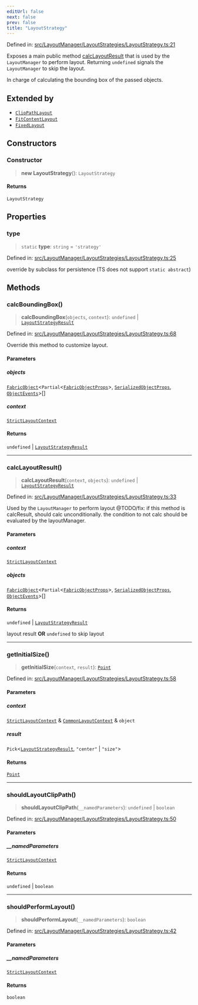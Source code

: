 ```yaml
---
editUrl: false
next: false
prev: false
title: "LayoutStrategy"
---
```


Defined in: [src/LayoutManager/LayoutStrategies/LayoutStrategy.ts:21](https://github.com/fabricjs/fabric.js/blob/b4f67b1cfd353d0e2763b168e07bce6b67895452/src/LayoutManager/LayoutStrategies/LayoutStrategy.ts#L21)

Exposes a main public method [calcLayoutResult](/api/classes/layoutstrategy/#calclayoutresult) that is used by the `LayoutManager` to perform layout.
Returning `undefined` signals the `LayoutManager` to skip the layout.

In charge of calculating the bounding box of the passed objects.

## Extended by

- [`ClipPathLayout`](/api/classes/clippathlayout/)
- [`FitContentLayout`](/api/classes/fitcontentlayout/)
- [`FixedLayout`](/api/classes/fixedlayout/)

## Constructors

### Constructor

> **new LayoutStrategy**(): `LayoutStrategy`

#### Returns

`LayoutStrategy`

## Properties

### type

> `static` **type**: `string` = `'strategy'`

Defined in: [src/LayoutManager/LayoutStrategies/LayoutStrategy.ts:25](https://github.com/fabricjs/fabric.js/blob/b4f67b1cfd353d0e2763b168e07bce6b67895452/src/LayoutManager/LayoutStrategies/LayoutStrategy.ts#L25)

override by subclass for persistence (TS does not support `static abstract`)

## Methods

### calcBoundingBox()

> **calcBoundingBox**(`objects`, `context`): `undefined` \| [`LayoutStrategyResult`](/api/type-aliases/layoutstrategyresult/)

Defined in: [src/LayoutManager/LayoutStrategies/LayoutStrategy.ts:68](https://github.com/fabricjs/fabric.js/blob/b4f67b1cfd353d0e2763b168e07bce6b67895452/src/LayoutManager/LayoutStrategies/LayoutStrategy.ts#L68)

Override this method to customize layout.

#### Parameters

##### objects

[`FabricObject`](/api/classes/fabricobject/)\<`Partial`\<[`FabricObjectProps`](/api/interfaces/fabricobjectprops/)\>, [`SerializedObjectProps`](/api/interfaces/serializedobjectprops/), [`ObjectEvents`](/api/interfaces/objectevents/)\>[]

##### context

[`StrictLayoutContext`](/api/type-aliases/strictlayoutcontext/)

#### Returns

`undefined` \| [`LayoutStrategyResult`](/api/type-aliases/layoutstrategyresult/)

***

### calcLayoutResult()

> **calcLayoutResult**(`context`, `objects`): `undefined` \| [`LayoutStrategyResult`](/api/type-aliases/layoutstrategyresult/)

Defined in: [src/LayoutManager/LayoutStrategies/LayoutStrategy.ts:33](https://github.com/fabricjs/fabric.js/blob/b4f67b1cfd353d0e2763b168e07bce6b67895452/src/LayoutManager/LayoutStrategies/LayoutStrategy.ts#L33)

Used by the `LayoutManager` to perform layout
@TODO/fix: if this method is calcResult, should calc unconditionally.
the condition to not calc should be evaluated by the layoutManager.

#### Parameters

##### context

[`StrictLayoutContext`](/api/type-aliases/strictlayoutcontext/)

##### objects

[`FabricObject`](/api/classes/fabricobject/)\<`Partial`\<[`FabricObjectProps`](/api/interfaces/fabricobjectprops/)\>, [`SerializedObjectProps`](/api/interfaces/serializedobjectprops/), [`ObjectEvents`](/api/interfaces/objectevents/)\>[]

#### Returns

`undefined` \| [`LayoutStrategyResult`](/api/type-aliases/layoutstrategyresult/)

layout result **OR** `undefined` to skip layout

***

### getInitialSize()

> **getInitialSize**(`context`, `result`): [`Point`](/api/classes/point/)

Defined in: [src/LayoutManager/LayoutStrategies/LayoutStrategy.ts:58](https://github.com/fabricjs/fabric.js/blob/b4f67b1cfd353d0e2763b168e07bce6b67895452/src/LayoutManager/LayoutStrategies/LayoutStrategy.ts#L58)

#### Parameters

##### context

[`StrictLayoutContext`](/api/type-aliases/strictlayoutcontext/) & [`CommonLayoutContext`](/api/type-aliases/commonlayoutcontext/) & `object`

##### result

`Pick`\<[`LayoutStrategyResult`](/api/type-aliases/layoutstrategyresult/), `"center"` \| `"size"`\>

#### Returns

[`Point`](/api/classes/point/)

***

### shouldLayoutClipPath()

> **shouldLayoutClipPath**(`__namedParameters`): `undefined` \| `boolean`

Defined in: [src/LayoutManager/LayoutStrategies/LayoutStrategy.ts:50](https://github.com/fabricjs/fabric.js/blob/b4f67b1cfd353d0e2763b168e07bce6b67895452/src/LayoutManager/LayoutStrategies/LayoutStrategy.ts#L50)

#### Parameters

##### \_\_namedParameters

[`StrictLayoutContext`](/api/type-aliases/strictlayoutcontext/)

#### Returns

`undefined` \| `boolean`

***

### shouldPerformLayout()

> **shouldPerformLayout**(`__namedParameters`): `boolean`

Defined in: [src/LayoutManager/LayoutStrategies/LayoutStrategy.ts:42](https://github.com/fabricjs/fabric.js/blob/b4f67b1cfd353d0e2763b168e07bce6b67895452/src/LayoutManager/LayoutStrategies/LayoutStrategy.ts#L42)

#### Parameters

##### \_\_namedParameters

[`StrictLayoutContext`](/api/type-aliases/strictlayoutcontext/)

#### Returns

`boolean`
